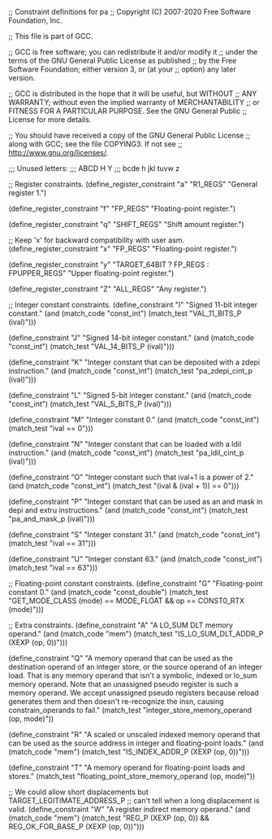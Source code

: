 ;; Constraint definitions for pa
;; Copyright (C) 2007-2020 Free Software Foundation, Inc.

;; This file is part of GCC.

;; GCC is free software; you can redistribute it and/or modify it
;; under the terms of the GNU General Public License as published
;; by the Free Software Foundation; either version 3, or (at your
;; option) any later version.

;; GCC is distributed in the hope that it will be useful, but WITHOUT
;; ANY WARRANTY; without even the implied warranty of MERCHANTABILITY
;; or FITNESS FOR A PARTICULAR PURPOSE.  See the GNU General Public
;; License for more details.

;; You should have received a copy of the GNU General Public License
;; along with GCC; see the file COPYING3.  If not see
;; <http://www.gnu.org/licenses/>.

;;; Unused letters:
;;;    ABCD   H                Y 
;;;     bcde  h jkl       tuvw  z

;; Register constraints.
(define_register_constraint "a" "R1_REGS"
  "General register 1.")

(define_register_constraint "f" "FP_REGS"
  "Floating-point register.")

(define_register_constraint "q" "SHIFT_REGS"
  "Shift amount register.")

;; Keep 'x' for backward compatibility with user asm.
(define_register_constraint "x" "FP_REGS"
  "Floating-point register.")

(define_register_constraint "y" "TARGET_64BIT ? FP_REGS : FPUPPER_REGS"
  "Upper floating-point register.")

(define_register_constraint "Z" "ALL_REGS"
  "Any register.")

;; Integer constant constraints.
(define_constraint "I"
  "Signed 11-bit integer constant."
  (and (match_code "const_int")
       (match_test "VAL_11_BITS_P (ival)")))

(define_constraint "J"
  "Signed 14-bit integer constant."
  (and (match_code "const_int")
       (match_test "VAL_14_BITS_P (ival)")))

(define_constraint "K"
  "Integer constant that can be deposited with a zdepi instruction."
  (and (match_code "const_int")
       (match_test "pa_zdepi_cint_p (ival)")))

(define_constraint "L"
  "Signed 5-bit integer constant."
  (and (match_code "const_int")
       (match_test "VAL_5_BITS_P (ival)")))

(define_constraint "M"
  "Integer constant 0."
  (and (match_code "const_int")
       (match_test "ival == 0")))

(define_constraint "N"
  "Integer constant that can be loaded with a ldil instruction."
  (and (match_code "const_int")
       (match_test "pa_ldil_cint_p (ival)")))

(define_constraint "O"
  "Integer constant such that ival+1 is a power of 2."
  (and (match_code "const_int")
       (match_test "(ival & (ival + 1)) == 0")))

(define_constraint "P"
  "Integer constant that can be used as an and mask in depi and
   extru instructions."
  (and (match_code "const_int")
       (match_test "pa_and_mask_p (ival)")))

(define_constraint "S"
  "Integer constant 31."
  (and (match_code "const_int")
       (match_test "ival == 31")))

(define_constraint "U"
  "Integer constant 63."
  (and (match_code "const_int")
       (match_test "ival == 63")))

;; Floating-point constant constraints.
(define_constraint "G"
  "Floating-point constant 0."
  (and (match_code "const_double")
       (match_test "GET_MODE_CLASS (mode) == MODE_FLOAT
		    && op == CONST0_RTX (mode)")))

;; Extra constraints.
(define_constraint "A"
  "A LO_SUM DLT memory operand."
  (and (match_code "mem")
       (match_test "IS_LO_SUM_DLT_ADDR_P (XEXP (op, 0))")))

(define_constraint "Q"
  "A memory operand that can be used as the destination operand of an
   integer store, or the source operand of an integer load.  That is
   any memory operand that isn't a symbolic, indexed or lo_sum memory
   operand.  Note that an unassigned pseudo register is such a memory
   operand.  We accept unassigned pseudo registers because reload
   generates them and then doesn't re-recognize the insn, causing
   constrain_operands to fail."
  (match_test "integer_store_memory_operand (op, mode)"))

(define_constraint "R"
  "A scaled or unscaled indexed memory operand that can be used as the
   source address in integer and floating-point loads."
  (and (match_code "mem")
       (match_test "IS_INDEX_ADDR_P (XEXP (op, 0))")))

(define_constraint "T"
  "A memory operand for floating-point loads and stores."
  (match_test "floating_point_store_memory_operand (op, mode)"))

;; We could allow short displacements but TARGET_LEGITIMATE_ADDRESS_P
;; can't tell when a long displacement is valid.
(define_constraint "W"
  "A register indirect memory operand."
  (and (match_code "mem")
       (match_test "REG_P (XEXP (op, 0))
		    && REG_OK_FOR_BASE_P (XEXP (op, 0))")))
